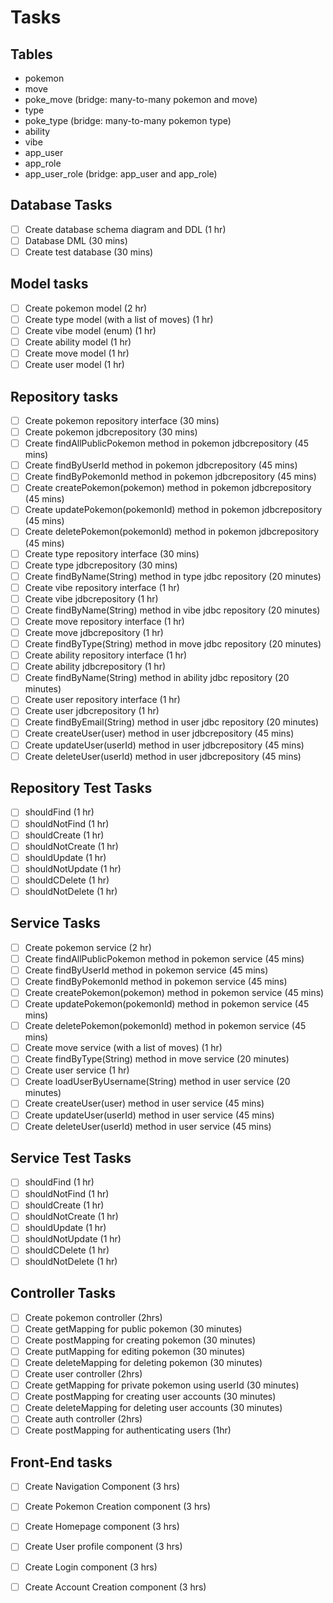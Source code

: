 # Tasks
## Tables
* pokemon
* move
* poke_move (bridge: many-to-many pokemon and move)
* type
* poke_type
(bridge: many-to-many pokemon type)
* ability
* vibe
* app_user
* app_role
* app_user_role (bridge: app_user and app_role)

## Database Tasks
- [ ] Create database schema diagram and DDL (1 hr)
- [ ] Database DML (30 mins)
- [ ] Create test database (30 mins)

## Model tasks
- [ ] Create pokemon model (2 hr)
- [ ] Create type model (with a list of moves) (1 hr)
- [ ] Create vibe model (enum) (1 hr)
- [ ] Create ability model (1 hr)
- [ ] Create move model (1 hr)
- [ ] Create user model (1 hr)

## Repository tasks
- [ ] Create pokemon repository interface (30 mins)
- [ ] Create pokemon jdbcrepository (30 mins)
- [ ] Create findAllPublicPokemon method in pokemon jdbcrepository (45 mins)
- [ ] Create findByUserId method in pokemon jdbcrepository (45 mins)
- [ ] Create findByPokemonId method in pokemon jdbcrepository (45 mins)
- [ ] Create createPokemon(pokemon) method in pokemon jdbcrepository (45 mins)
- [ ] Create updatePokemon(pokemonId) method in pokemon jdbcrepository (45 mins)
- [ ] Create deletePokemon(pokemonId) method in pokemon jdbcrepository (45 mins)
- [ ] Create type repository interface (30 mins)
- [ ] Create type jdbcrepository (30 mins)
- [ ] Create findByName(String) method in type jdbc repository (20 minutes)
- [ ] Create vibe repository interface (1 hr)
- [ ] Create vibe jdbcrepository (1 hr)
- [ ] Create findByName(String) method in vibe jdbc repository (20 minutes)
- [ ] Create move repository interface (1 hr)
- [ ] Create move jdbcrepository (1 hr)
- [ ] Create findByType(String) method in move jdbc repository (20 minutes)
- [ ] Create ability repository interface (1 hr)
- [ ] Create ability jdbcrepository (1 hr)
- [ ] Create findByName(String) method in ability jdbc repository (20 minutes)
- [ ] Create user repository interface (1 hr)
- [ ] Create user jdbcrepository (1 hr)
- [ ] Create findByEmail(String) method in user jdbc repository (20 minutes)
- [ ] Create createUser(user) method in user jdbcrepository (45 mins)
- [ ] Create updateUser(userId) method in user jdbcrepository (45 mins)
- [ ] Create deleteUser(userId) method in user jdbcrepository (45 mins)

## Repository Test Tasks
- [ ] shouldFind (1 hr)
- [ ] shouldNotFind (1 hr)
- [ ] shouldCreate (1 hr)
- [ ] shouldNotCreate (1 hr)
- [ ] shouldUpdate (1 hr)
- [ ] shouldNotUpdate (1 hr)
- [ ] shouldCDelete (1 hr)
- [ ] shouldNotDelete (1 hr)

## Service Tasks
- [ ] Create pokemon service (2 hr)
- [ ] Create findAllPublicPokemon method in pokemon service (45 mins)
- [ ] Create findByUserId method in pokemon service (45 mins)
- [ ] Create findByPokemonId method in pokemon service (45 mins)
- [ ] Create createPokemon(pokemon) method in pokemon service (45 mins)
- [ ] Create updatePokemon(pokemonId) method in pokemon service (45 mins)
- [ ] Create deletePokemon(pokemonId) method in pokemon service (45 mins)
- [ ] Create move service (with a list of moves) (1 hr)
- [ ] Create findByType(String) method in move service (20 minutes)
- [ ] Create user service (1 hr)
- [ ] Create loadUserByUsername(String) method in user service (20 minutes)
- [ ] Create createUser(user) method in user service (45 mins)
- [ ] Create updateUser(userId) method in user service (45 mins)
- [ ] Create deleteUser(userId) method in user service (45 mins)

## Service Test Tasks
- [ ] shouldFind (1 hr)
- [ ] shouldNotFind (1 hr)
- [ ] shouldCreate (1 hr)
- [ ] shouldNotCreate (1 hr)
- [ ] shouldUpdate (1 hr)
- [ ] shouldNotUpdate (1 hr)
- [ ] shouldCDelete (1 hr)
- [ ] shouldNotDelete (1 hr)

## Controller Tasks
- [ ] Create pokemon controller (2hrs)
- [ ] Create getMapping for public pokemon (30 minutes)
- [ ] Create postMapping for creating pokemon (30 minutes)
- [ ] Create putMapping for editing pokemon (30 minutes)
- [ ] Create deleteMapping for deleting pokemon (30 minutes)
- [ ] Create user controller (2hrs)
- [ ] Create getMapping for private pokemon using userId (30 minutes)
- [ ] Create postMapping for creating user accounts (30 minutes)
- [ ] Create deleteMapping for deleting user accounts (30 minutes)
- [ ] Create auth controller (2hrs)
- [ ] Create postMapping for authenticating users (1hr)

## Front-End tasks
- [ ] Create Navigation Component (3 hrs)
- [ ] Create Pokemon Creation component (3 hrs)
- [ ] Create Homepage component (3 hrs)
- [ ] Create User profile component (3 hrs)
- [ ] Create Login component (3 hrs)
- [ ] Create Account Creation component (3 hrs)

